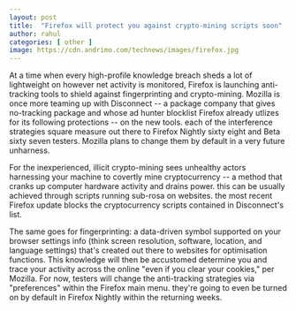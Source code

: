 ```yaml
---
layout: post
title:  "Firefox will protect you against crypto-mining scripts soon"
author: rahul
categories: [ other ]
image: https://cdn.andrimo.com/technews/images/firefox.jpg
---
```


At a time when every high-profile knowledge breach sheds a lot of lightweight on however net activity is monitored, Firefox is launching anti-tracking tools to shield against fingerprinting and crypto-mining. Mozilla is once more teaming up with Disconnect -- a package company that gives no-tracking package and whose ad hunter blocklist Firefox already utlizes for its following protections -- on the new tools. each of the interference strategies square measure out there to Firefox Nightly sixty eight and Beta sixty seven testers. Mozilla plans to change them by default in a very future unharness.

For the inexperienced, illicit crypto-mining sees unhealthy actors harnessing your machine to covertly mine cryptocurrency -- a method that cranks up computer hardware activity and drains power. this can be usually achieved through scripts running sub-rosa on websites. the most recent Firefox update blocks the cryptocurrency scripts contained in Disconnect's list.

The same goes for fingerprinting: a data-driven symbol supported on your browser settings info (think screen resolution, software, location, and language settings) that's created out there to websites for optimisation functions. This knowledge will then be accustomed determine you and trace your activity across the online "even if you clear your cookies," per Mozilla. For now, testers will change the anti-tracking strategies via "preferences" within the Firefox main menu. they're going to even be turned on by default in Firefox Nightly within the returning weeks.
